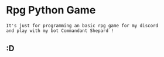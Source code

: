 # Rpg Python Game
    It's just for programming an basic rpg game for my discord 
    and play with my bot Commandant Shepard !

## :D